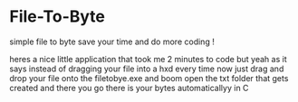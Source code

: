 # File-To-Byte
simple file to byte save your time and do more coding !



heres a nice little application that took me 2 minutes to code but yeah as it says instead of dragging your file into a hxd every time now just drag and drop your file onto the filetobye.exe and boom open the txt folder that gets created and there you go there is your bytes automaticallyy in C
